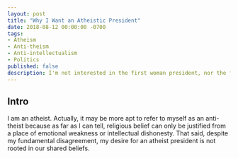 ```yaml
---
layout: post
title: "Why I Want an Atheistic President"
date: 2018-08-12 00:00:00 -0700
tags: 
- Atheism
- Anti-theism
- Anti-intellectualism
- Politics
published: false
description: I'm not interested in the first woman president, nor the first gay, Asian, or tattooed president. The mark of a society that reveres instead of abhors intellectualism will be the election of an atheistic president.
---
```


## Intro

I am an atheist. Actually, it may be more apt to refer to myself as an anti-theist because as far as I can tell, religious belief can only be justified from a place of emotional weakness or intellectual dishonesty. That said, despite my fundamental disagreement, my desire for an atheist president is not rooted in our shared beliefs.